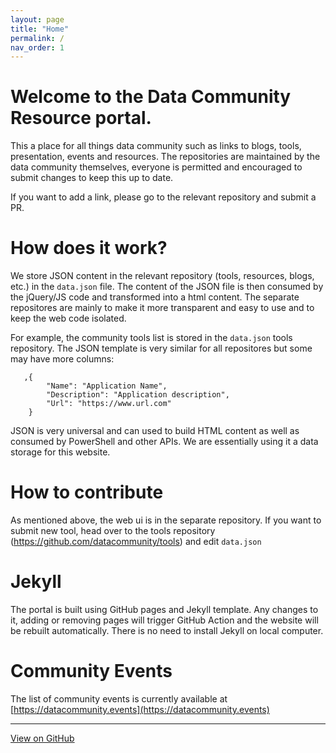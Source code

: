 ```yaml
---
layout: page
title: "Home"
permalink: /
nav_order: 1
---
```


# Welcome to the Data Community Resource portal.

This a place for all things data community such as links to blogs, tools, presentation, events and resources. 
The repositories are maintained by the data community themselves, everyone is permitted and encouraged to submit changes to keep this up to date. 

If you want to add a link, please go to the relevant repository and submit a PR.

# How does it work?

We store JSON content in the relevant repository (tools, resources, blogs, etc.) in the `data.json` file. The content of the JSON file is then consumed by the jQuery/JS code and transformed into a html content. The separate repositores are mainly to make it more transparent and easy to use and to keep the web code isolated.

For example, the community tools list is stored in the `data.json` tools repository. The JSON template is very similar for all repositores but some may have more columns:

```
   ,{
        "Name": "Application Name",
        "Description": "Application description",
        "Url": "https://www.url.com"
    }
```

JSON is very universal and can used to build HTML content as well as consumed by PowerShell and other APIs. We are essentially using it a data storage for this website.

# How to contribute
As mentioned above, the web ui is in the separate repository. If you want to submit new tool, head over to the tools repository (https://github.com/datacommunity/tools) and edit `data.json` 

# Jekyll
The portal is built using GitHub pages and Jekyll template. Any changes to it, adding or removing pages will trigger GitHub Action and the website will be rebuilt automatically. There is no need to install Jekyll on local computer.

# Community Events
The list of community events is currently available at [https://datacommunity.events](https://datacommunity.events)

---

[View on GitHub](https://github.com/datacommunity/datacommunity.github.io)
